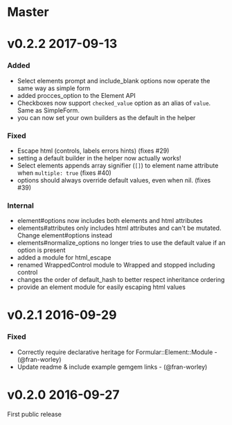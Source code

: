 # Master

# v0.2.2 2017-09-13

### Added

* Select elements prompt and include_blank options now operate the same way as simple form
* added procces_option to the Element API
* Checkboxes now support `checked_value` option as an alias of `value`. Same as SimpleForm.
* you can now set your own builders as the default in the helper

### Fixed

* Escape html (controls, labels errors hints) (fixes #29)
* setting a default builder in the helper now actually works!
* Select elements appends array signifier (`[]`) to element name attribute when `multiple: true` (fixes #40)
* options should always override default values, even when nil. (fixes #39)

### Internal

* element#options now includes both elements and html attributes
* elements#attributes only includes html attributes and can't be mutated. Change element#options instead
* elements#normalize_options no longer tries to use the default value if an option is present
* added a module for html_escape
* renamed WrappedControl module to Wrapped and stopped including control
* changes the order of default_hash to better respect inheritance ordering
* provide an element module for easily escaping html values

# v0.2.1 2016-09-29

### Fixed

* Correctly require declarative heritage for Formular::Element::Module - (@fran-worley)
* Update readme & include example gemgem links - (@fran-worley)

# v0.2.0 2016-09-27

First public release
